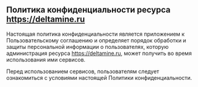 ## Политика конфиденциальности ресурса https://deltamine.ru

Настоящая политика конфиденциальности является приложением к Пользовательскому соглашению и определяет порядок обработки и защиты персональной информации о пользователях, которую администрация ресурса https://deltamine.ru, может получить во время использования ими сервисов.

Перед использованием сервисов, пользователям следует ознакомиться с условиями настоящей Политики конфиденциальности.